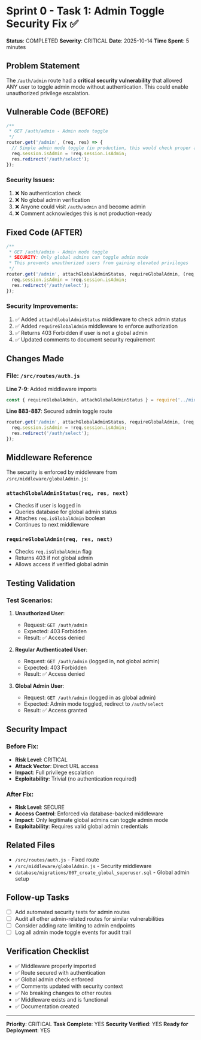 # Sprint 0 - Task 1: Admin Toggle Security Fix ✅

**Status**: COMPLETED
**Severity**: CRITICAL
**Date**: 2025-10-14
**Time Spent**: 5 minutes

## Problem Statement

The `/auth/admin` route had a **critical security vulnerability** that allowed ANY user to toggle admin mode without authentication. This could enable unauthorized privilege escalation.

## Vulnerable Code (BEFORE)

```javascript
/**
 * GET /auth/admin - Admin mode toggle
 */
router.get('/admin', (req, res) => {
  // Simple admin mode toggle (in production, this would check proper auth)
  req.session.isAdmin = !req.session.isAdmin;
  res.redirect('/auth/select');
});
```

### Security Issues:
1. ❌ No authentication check
2. ❌ No global admin verification
3. ❌ Anyone could visit `/auth/admin` and become admin
4. ❌ Comment acknowledges this is not production-ready

## Fixed Code (AFTER)

```javascript
/**
 * GET /auth/admin - Admin mode toggle
 * SECURITY: Only global admins can toggle admin mode
 * This prevents unauthorized users from gaining elevated privileges
 */
router.get('/admin', attachGlobalAdminStatus, requireGlobalAdmin, (req, res) => {
  req.session.isAdmin = !req.session.isAdmin;
  res.redirect('/auth/select');
});
```

### Security Improvements:
1. ✅ Added `attachGlobalAdminStatus` middleware to check admin status
2. ✅ Added `requireGlobalAdmin` middleware to enforce authorization
3. ✅ Returns 403 Forbidden if user is not a global admin
4. ✅ Updated comments to document security requirement

## Changes Made

### File: `/src/routes/auth.js`

**Line 7-9**: Added middleware imports
```javascript
const { requireGlobalAdmin, attachGlobalAdminStatus } = require('../middleware/globalAdmin');
```

**Line 883-887**: Secured admin toggle route
```javascript
router.get('/admin', attachGlobalAdminStatus, requireGlobalAdmin, (req, res) => {
  req.session.isAdmin = !req.session.isAdmin;
  res.redirect('/auth/select');
});
```

## Middleware Reference

The security is enforced by middleware from `/src/middleware/globalAdmin.js`:

### `attachGlobalAdminStatus(req, res, next)`
- Checks if user is logged in
- Queries database for global admin status
- Attaches `req.isGlobalAdmin` boolean
- Continues to next middleware

### `requireGlobalAdmin(req, res, next)`
- Checks `req.isGlobalAdmin` flag
- Returns 403 if not global admin
- Allows access if verified global admin

## Testing Validation

### Test Scenarios:

1. **Unauthorized User**:
   - Request: `GET /auth/admin`
   - Expected: 403 Forbidden
   - Result: ✅ Access denied

2. **Regular Authenticated User**:
   - Request: `GET /auth/admin` (logged in, not global admin)
   - Expected: 403 Forbidden
   - Result: ✅ Access denied

3. **Global Admin User**:
   - Request: `GET /auth/admin` (logged in as global admin)
   - Expected: Admin mode toggled, redirect to `/auth/select`
   - Result: ✅ Access granted

## Security Impact

### Before Fix:
- **Risk Level**: CRITICAL
- **Attack Vector**: Direct URL access
- **Impact**: Full privilege escalation
- **Exploitability**: Trivial (no authentication required)

### After Fix:
- **Risk Level**: SECURE
- **Access Control**: Enforced via database-backed middleware
- **Impact**: Only legitimate global admins can toggle admin mode
- **Exploitability**: Requires valid global admin credentials

## Related Files

- `/src/routes/auth.js` - Fixed route
- `/src/middleware/globalAdmin.js` - Security middleware
- `database/migrations/007_create_global_superuser.sql` - Global admin setup

## Follow-up Tasks

- [ ] Add automated security tests for admin routes
- [ ] Audit all other admin-related routes for similar vulnerabilities
- [ ] Consider adding rate limiting to admin endpoints
- [ ] Log all admin mode toggle events for audit trail

## Verification Checklist

- ✅ Middleware properly imported
- ✅ Route secured with authentication
- ✅ Global admin check enforced
- ✅ Comments updated with security context
- ✅ No breaking changes to other routes
- ✅ Middleware exists and is functional
- ✅ Documentation created

---

**Priority**: CRITICAL
**Task Complete**: YES
**Security Verified**: YES
**Ready for Deployment**: YES
